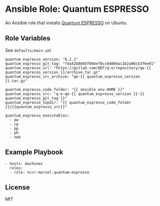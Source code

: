 # Ansible Role: Quantum ESPRESSO

An Ansible role that installs [Quantum ESPRESSO](http://www.quantum-espresso.org) on Ubuntu.

## Role Variables

See `defaults/main.yml`

    quantum_espresso_version: "6.2.1"
    quantum_espresso_git_tag: "fda42b8045f604ef8cc8400dac1b2a06cb3f6e91"
    quantum_espresso_url: "https://gitlab.com/QEF/q-e/repository/qe-{{ quantum_espresso_version }}/archive.tar.gz"
    quantum_espresso_src_archive: "qe-{{ quantum_espresso_version }}.tar.gz"

    quantum_espresso_code_folder: "{{ ansible_env.HOME }}"
    quantum_espresso_src: "q-e-qe-{{ quantum_espresso_version }}-{{ quantum_espresso_git_tag }}"
    quantum_espresso_topdir: "{{ quantum_espresso_code_folder }}/{{quantum_espresso_src}}"

    quantum_espresso_executables:
      - pw
      - cp
      - pp
      - ph
      - neb

## Example Playbook

    - hosts: machines
      roles:
      - role: nccr-marvel.quantum-espresso

## License

MIT
